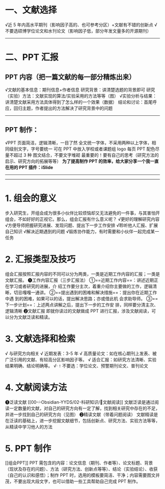 # 一、文献选择
√近 5 年内高水平期刊（影响因子高的、也可参考分区）+文献有不错的创新点
√不要选硕博学位论文和水刊论文（影响因子低，部分年发文量多的开源期刊）

---
# 二、PPT 汇报
## PPT 内容（把一篇文献的每一部分精炼出来）
√文献的基本信息：期刊信息+作者信息
研究背景：讲清楚选题的背景即可
研究（实验）方法：文献实现的算法/实验采用的方法等等（图）
√实验分析与结果：讲清楚文献采用方法具体得到了怎么样的一个效果（数据）
结论和讨论：首尾呼应，回归主题，作者提出的方法解决了研究背景中的问题

---
## PPT 制作：
√PPT 页面简洁，逻辑清晰，一目了然
全文统一字体，不采用两种以上字体，相同级别文字，字号要统一
可在 PPT 中放入学校或者课题组 Iogo
每页 PPT 配色尽量不超过 3 种
图文结合，不要文字堆砌
最重要的！要有自己的思考（研究方法的启示、研究方向的拓展等等）
**为了提高制作 PPT 的效率，给大家分享一个我一直在用的 PPT 插件：iSlide**


----
****
# 1. 组会的意义
步入研究生，开组会成为很多小伙伴比较烦恼却又无法避免的一件事，与其害怕开组会，不如好好的正视它。那么，组会汇报有什么意义呢？
√更好的理解研究内容
√方便导师把握研究进展、发现问题、提出下一步工作安排
√聆听他人汇报、扩展自己知识
√解决近期遇到的问题
√锻炼协作能力，有时需要和小伙伴一起完成某一任务
# 2. 汇报类型及技巧
组会汇报按照汇报内容的不同可以分为两类，一类是近期工作内容的汇报；一类是文献汇报。
❶工作内容汇报（三步汇报法）
①==近期工作内容==：讲述近期正在学习或者研究的进展，介
绍工作要分主次，着重介绍你主要做的工作，逻辑清
晰，切忌嘎嘎一通讲。
②==提出遇到的困难和解决措施==：提出你在近期工作中遇
到的困难，如果可以的话，提出解决思路；亦或借此机
会求助导师。
③==下一步计划==：上述两点讲解之后，提出下一步的工作安
排，同样要分清主次、逻辑清晰
❷文献汇报
即就你读过的文献做成 PPT 进行汇报，涉及文献阅读，可以分为文献泛读和精读。
# 3. 文献选择和检索
√ 与研究方向相关
√ 近期发表：3-5 年
√ 高质量论文：如在核心期刊上发表、被广泛引用的文献、有较高分区影响因子等。
√ 适合汇报：如研究方法清晰、实验结果明确、结论明确等。
√· `!` 不要选：学位论文、预警期刊论文、普刊论文
# 4. 文献阅读方法
❶泛读文献 [[00-💦Obsidian-YYDS/02-科研知识/🎯文献阅读]]
文献泛读是通过阅读一定数量的文献，对自己的研究方向有一定了解，找到相关研究中存在的不足，并进一步找到自己的研究方向（见图）
❷精读文献（带着问题阅读）
文献精读是在泛读的基础上，进一步挖掘文献细节，包括创新点、研究方法、实验方法等等，从精读中学习他人的方法
# 5. PPT 制作
[[组会PPT]]
PPT 需包含的内容：论文信息（期刊、作者等）、论文标题、背景（现状及存在的问题）、方法（研究方法、创新点等等）、结论（实验结论）、收获（自己的认识和感悟）；制作 PPT 时，选用的模板要简洁、干净；内容需要图文并茂，不要出现大段文字，也可以借助一些工具帮助自己完成 PPT 制作。